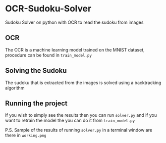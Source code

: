 # OCR-Sudoku-Solver
Sudoku Solver on python with OCR to read the sudoku from images

## OCR
The OCR is a machine learning model trained on the MNIST dataset, procedure can be found in `train_model.py`

## Solving the Sudoku
The sudoku that is extracted from the images is solved using a backtracking algorithm

## Running the project
If you wish to simply see the results then you can run `solver.py` and if you want to retrain the model the you can do it from `train_model.py`

P.S. Sample of the results of running `solver.py` in a terminal window are there in `working.png`
